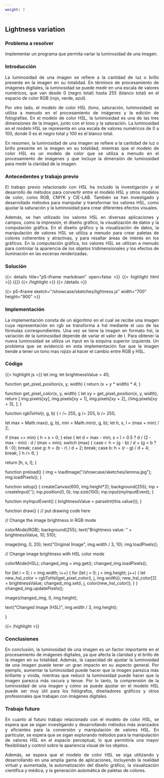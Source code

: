 ```yaml
---
weight: 3
---
```

## Lightness variation




### Problema a resolver
Implementar un programa que permita variar la luminosidad de una imagen.

### Introducción
<p style="text-align: justify;">
La luminosidad de una imagen se refiere a la cantidad de luz o brillo presente en la imagen en su totalidad. En términos de procesamiento de imágenes digitales, la luminosidad se puede medir en una escala de valores numéricos, que van desde 0 (negro total) hasta 255 (blanco total) en el espacio de color RGB (rojo, verde, azul).
</p>
<p style="text-align: justify;">
Por otro lado, el modelo de color HSL (tono, saturación, luminosidad) se utiliza a menudo en el procesamiento de imágenes y la edición de fotografías. En el modelo de color HSL, la luminosidad es una de las tres dimensiones de la imagen, junto con el tono y la saturación. La luminosidad en el modelo HSL se representa en una escala de valores numéricos de 0 a 100, donde 0 es el negro total y 100 es el blanco total.
</p>

<p style="text-align: justify;">
En resumen, la luminosidad de una imagen se refiere a la cantidad de luz o brillo presente en la imagen en su totalidad, mientras que el modelo de color HSL es un modelo de color que se utiliza a menudo en el procesamiento de imágenes y que incluye la dimensión de luminosidad para medir la claridad de la imagen.
</p>

### Antecedentes y trabajo previo
<p style="text-align: justify;">
El trabajo previo relacionado con HSL ha incluido la investigación y el desarrollo de métodos para convertir entre el modelo HSL y otros modelos de color, como RGB, CMYK y CIE-LAB. También se han investigado y desarrollado métodos para manipular y transformar los valores HSL, como ajustar la saturación y la luminosidad para crear diferentes efectos visuales.
</p>
<p style="text-align: justify;">
Además, se han utilizado los valores HSL en diversas aplicaciones y campos, como la impresión, el diseño gráfico, la visualización de datos y la computación gráfica. En el diseño gráfico y la visualización de datos, la manipulación de valores HSL se utiliza a menudo para crear paletas de colores coherentes y atractivas, y para resaltar áreas de interés en los gráficos. En la computación gráfica, los valores HSL se utilizan a menudo para controlar la apariencia de los objetos tridimensionales y los efectos de iluminación en las escenas renderizadas.
</p>

### Solución
<p style="text-align: justify;">
{{< details title="p5-iframe markdown" open=false >}}
{{< highlight html >}}
{{</* p5-iframe sketch="/showcase/sketches/lightness.js" width="700" height="900" */>}}
{{< /highlight >}}
{{< /details >}}

{{< p5-iframe sketch="/showcase/sketches/lightness.js" width="700" height="900" >}}
</p>

### Implementación

<p style="text-align: justify;">
La implementación consta de un algoritmo en el cual se recibe una imagen cuya representación en rgb se transforma a hsl mediante el uso de las fórmulas
correspondientes. Una vez se tiene la imagen en formato hsl, la variación de la luminosidad depende de variar el valor de l. Para obtener la nueva luminosidad 
se utiliza un input en la ezquina superior izquierda. Un problema que se evidenció en esta implementación fue que la imagen tiende a tener un tono mas rojizo
al hacer el cambio entre RGB y HSL.
</p>

### Código
{{< highlight js >}}
let img;
let brightnessValue = 45;


function get_pixel_position(x, y, width) {
  return (x + y * width) * 4;
}

function get_pixel_color(x, y, width) {
  let xy = get_pixel_position(x, y, width);
  return [
    img.pixels[xy],
    img.pixels[xy + 1],
    img.pixels[xy + 2],
    //img.pixels[xy + 3],
  ];
}


function rgbToHsl(r, g, b) {
  r /= 255, g /= 255, b /= 255;

  let max = Math.max(r, g, b), min = Math.min(r, g, b);
  let h, s, l = (max + min) / 2;

  if (max == min) {
    h = s = 0;
  } else {
    let d = max - min;
    s = l > 0.5 ? d / (2 - max - min) : d / (max + min);
    switch (max) {
      case r: h = (g - b) / d + (g < b ? 6 : 0); break;
      case g: h = (b - r) / d + 2; break;
      case b: h = (r - g) / d + 4; break;
    }
    h /= 6;
  }

  return [h, s, l];
}

function preload() {
  img = loadImage("/showcase/sketches/lennna.jpg");
  img.loadPixels();
}

function setup() {
  createCanvas(600, img.height*2);
  background(255);
  inp = createInput('');
  inp.position(0, 0);
  inp.size(100);
  inp.input(myInputEvent);
}


function myInputEvent() {
  brightnessValue = parseInt(this.value());
}

function draw() {
  // put drawing code here  


  // Change the image brightness in RGB mode

  colorMode(RGB);
  background(255);
  text("Brightness value: " + brightnessValue, 10, 510);

  image(img, 0, 20);
  text("Original Image", img.width / 3, 10);
  img.loadPixels();
  

  // Change image brightness with HSL color mode

  colorMode(HSL);
  changed_img = img.get();
  changed_img.loadPixels();

  for (let i = 0; i < img.width; i++) {
    for (let j = 0; j < img.height; j++) {
      let new_hsl_color = rgbToHsl(get_pixel_color(i, j, img.width));
      new_hsl_color[2] = brightnessValue;
      changed_img.set(i, j, color(new_hsl_color));
    }
  }
  changed_img.updatePixels();

  image(changed_img, 0, img.height);

  text("Changed Image (HSL)", img.width / 3, img.height);

}

{{< /highlight >}}

### Conclusiones

<p style="text-align: justify;">
En conclusión, la luminosidad de una imagen es un factor importante en el procesamiento de imágenes digitales, ya que afecta la claridad y el brillo de la imagen en su totalidad.
Además, la capacidad de ajustar la luminosidad de una imagen puede tener un gran impacto en su aspecto general. Por ejemplo, aumentar la luminosidad puede hacer que la imagen parezca más brillante y vívida, mientras que reducir la luminosidad puede hacer que la imagen parezca más oscura y tenue. Por lo tanto, la comprensión de la luminosidad de una imagen y cómo se puede ajustar en el modelo HSL puede ser muy útil para los fotógrafos, diseñadores gráficos y otros profesionales que trabajan con imágenes digitales.
</p>

### Trabajo futuro
<p style="text-align: justify;">
En cuanto al futuro trabajo relacionado con el modelo de color HSL, se espera que se sigan investigando y desarrollando métodos más avanzados y eficientes para la conversión y manipulación de valores HSL. En particular, se espera que se sigan explorando métodos para la manipulación de valores HSL en el espacio perceptual, lo que permitiría una mayor flexibilidad y control sobre la apariencia visual de los objetos.
</p>
<p style="text-align: justify;">
Además, se espera que el modelo de color HSL se siga utilizando y desarrollando en una amplia gama de aplicaciones, incluyendo la realidad virtual y aumentada, la automatización del diseño gráfico, la visualización científica y médica, y la generación automática de paletas de colores.
</p>